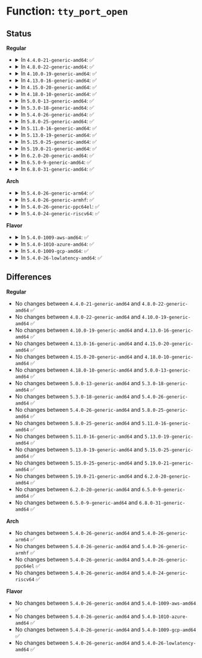 # Function: <code>tty_port_open</code>

## Status
<b>Regular</b>
<ul>
<li>
<details>
<summary>In <code>4.4.0-21-generic-amd64</code>: ✅</summary>

```c
int tty_port_open(struct tty_port * port, struct tty_struct * tty, struct file * filp)
```

```json
{
  "name": "tty_port_open",
  "collision_type": "Unique Global",
  "inline_type": "No",
  "funcs": [
    {
      "addr": 18446744071584003712,
      "name": "tty_port_open",
      "external": true,
      "loc": "drivers/tty/tty_port.c:569",
      "file": "drivers/tty/tty_port.c",
      "inline": "seen, unknown",
      "caller_inline": [],
      "caller_func": [
        "drivers/char/ttyprintk.c:tpk_open"
      ]
    }
  ],
  "symbols": [
    {
      "addr": 18446744071584003712,
      "name": "tty_port_open",
      "section": ".text",
      "bind": "STB_GLOBAL",
      "size": 216
    }
  ]
}
```
</details>
</li>
<li>
<details>
<summary>In <code>4.8.0-22-generic-amd64</code>: ✅</summary>

```c
int tty_port_open(struct tty_port * port, struct tty_struct * tty, struct file * filp)
```

```json
{
  "name": "tty_port_open",
  "collision_type": "Unique Global",
  "inline_type": "No",
  "funcs": [
    {
      "addr": 18446744071584336000,
      "name": "tty_port_open",
      "external": true,
      "loc": "drivers/tty/tty_port.c:566",
      "file": "drivers/tty/tty_port.c",
      "inline": "seen, unknown",
      "caller_inline": [],
      "caller_func": [
        "drivers/char/ttyprintk.c:tpk_open"
      ]
    }
  ],
  "symbols": [
    {
      "addr": 18446744071584336000,
      "name": "tty_port_open",
      "section": ".text",
      "bind": "STB_GLOBAL",
      "size": 212
    }
  ]
}
```
</details>
</li>
<li>
<details>
<summary>In <code>4.10.0-19-generic-amd64</code>: ✅</summary>

```c
int tty_port_open(struct tty_port * port, struct tty_struct * tty, struct file * filp)
```

```json
{
  "name": "tty_port_open",
  "collision_type": "Unique Global",
  "inline_type": "No",
  "funcs": [
    {
      "addr": 18446744071584517840,
      "name": "tty_port_open",
      "external": true,
      "loc": "drivers/tty/tty_port.c:566",
      "file": "drivers/tty/tty_port.c",
      "inline": "seen, unknown",
      "caller_inline": [],
      "caller_func": [
        "drivers/tty/serial/serial_core.c:uart_open",
        "drivers/char/ttyprintk.c:tpk_open"
      ]
    }
  ],
  "symbols": [
    {
      "addr": 18446744071584517840,
      "name": "tty_port_open",
      "section": ".text",
      "bind": "STB_GLOBAL",
      "size": 212
    }
  ]
}
```
</details>
</li>
<li>
<details>
<summary>In <code>4.13.0-16-generic-amd64</code>: ✅</summary>

```c
int tty_port_open(struct tty_port * port, struct tty_struct * tty, struct file * filp)
```

```json
{
  "name": "tty_port_open",
  "collision_type": "Unique Global",
  "inline_type": "No",
  "funcs": [
    {
      "addr": 18446744071584597440,
      "name": "tty_port_open",
      "external": true,
      "loc": "drivers/tty/tty_port.c:674",
      "file": "drivers/tty/tty_port.c",
      "inline": "seen, unknown",
      "caller_inline": [],
      "caller_func": [
        "drivers/tty/serial/serial_core.c:uart_open",
        "drivers/char/ttyprintk.c:tpk_open"
      ]
    }
  ],
  "symbols": [
    {
      "addr": 18446744071584597440,
      "name": "tty_port_open",
      "section": ".text",
      "bind": "STB_GLOBAL",
      "size": 212
    }
  ]
}
```
</details>
</li>
<li>
<details>
<summary>In <code>4.15.0-20-generic-amd64</code>: ✅</summary>

```c
int tty_port_open(struct tty_port * port, struct tty_struct * tty, struct file * filp)
```

```json
{
  "name": "tty_port_open",
  "collision_type": "Unique Global",
  "inline_type": "No",
  "funcs": [
    {
      "addr": 18446744071585009664,
      "name": "tty_port_open",
      "external": true,
      "loc": "drivers/tty/tty_port.c:675",
      "file": "drivers/tty/tty_port.c",
      "inline": "seen, unknown",
      "caller_inline": [],
      "caller_func": [
        "drivers/tty/serial/serial_core.c:uart_open",
        "drivers/char/ttyprintk.c:tpk_open",
        "drivers/usb/host/xhci-dbgtty.c:dbc_tty_open"
      ]
    }
  ],
  "symbols": [
    {
      "addr": 18446744071585009664,
      "name": "tty_port_open",
      "section": ".text",
      "bind": "STB_GLOBAL",
      "size": 215
    }
  ]
}
```
</details>
</li>
<li>
<details>
<summary>In <code>4.18.0-10-generic-amd64</code>: ✅</summary>

```c
int tty_port_open(struct tty_port * port, struct tty_struct * tty, struct file * filp)
```

```json
{
  "name": "tty_port_open",
  "collision_type": "Unique Global",
  "inline_type": "No",
  "funcs": [
    {
      "addr": 18446744071585243792,
      "name": "tty_port_open",
      "external": true,
      "loc": "drivers/tty/tty_port.c:675",
      "file": "drivers/tty/tty_port.c",
      "inline": "seen, unknown",
      "caller_inline": [],
      "caller_func": [
        "drivers/tty/serial/serial_core.c:uart_open",
        "drivers/char/ttyprintk.c:tpk_open",
        "drivers/usb/host/xhci-dbgtty.c:dbc_tty_open"
      ]
    }
  ],
  "symbols": [
    {
      "addr": 18446744071585243792,
      "name": "tty_port_open",
      "section": ".text",
      "bind": "STB_GLOBAL",
      "size": 215
    }
  ]
}
```
</details>
</li>
<li>
<details>
<summary>In <code>5.0.0-13-generic-amd64</code>: ✅</summary>

```c
int tty_port_open(struct tty_port * port, struct tty_struct * tty, struct file * filp)
```

```json
{
  "name": "tty_port_open",
  "collision_type": "Unique Global",
  "inline_type": "No",
  "funcs": [
    {
      "addr": 18446744071585363216,
      "name": "tty_port_open",
      "external": true,
      "loc": "drivers/tty/tty_port.c:669",
      "file": "drivers/tty/tty_port.c",
      "inline": "seen, unknown",
      "caller_inline": [],
      "caller_func": [
        "drivers/tty/serial/serial_core.c:uart_open",
        "drivers/char/ttyprintk.c:tpk_open",
        "drivers/usb/host/xhci-dbgtty.c:dbc_tty_open"
      ]
    }
  ],
  "symbols": [
    {
      "addr": 18446744071585363216,
      "name": "tty_port_open",
      "section": ".text",
      "bind": "STB_GLOBAL",
      "size": 215
    }
  ]
}
```
</details>
</li>
<li>
<details>
<summary>In <code>5.3.0-18-generic-amd64</code>: ✅</summary>

```c
int tty_port_open(struct tty_port * port, struct tty_struct * tty, struct file * filp)
```

```json
{
  "name": "tty_port_open",
  "collision_type": "Unique Global",
  "inline_type": "No",
  "funcs": [
    {
      "addr": 18446744071585576848,
      "name": "tty_port_open",
      "external": true,
      "loc": "drivers/tty/tty_port.c:669",
      "file": "drivers/tty/tty_port.c",
      "inline": "seen, unknown",
      "caller_inline": [],
      "caller_func": [
        "drivers/tty/serial/serial_core.c:uart_open",
        "drivers/char/ttyprintk.c:tpk_open",
        "drivers/usb/host/xhci-dbgtty.c:dbc_tty_open"
      ]
    }
  ],
  "symbols": [
    {
      "addr": 18446744071585576848,
      "name": "tty_port_open",
      "section": ".text",
      "bind": "STB_GLOBAL",
      "size": 225
    }
  ]
}
```
</details>
</li>
<li>
<details>
<summary>In <code>5.4.0-26-generic-amd64</code>: ✅</summary>

```c
int tty_port_open(struct tty_port * port, struct tty_struct * tty, struct file * filp)
```

```json
{
  "name": "tty_port_open",
  "collision_type": "Unique Global",
  "inline_type": "No",
  "funcs": [
    {
      "addr": 18446744071585717808,
      "name": "tty_port_open",
      "external": true,
      "loc": "drivers/tty/tty_port.c:670",
      "file": "drivers/tty/tty_port.c",
      "inline": "seen, unknown",
      "caller_inline": [],
      "caller_func": [
        "drivers/tty/serial/serial_core.c:uart_open",
        "drivers/char/ttyprintk.c:tpk_open",
        "drivers/usb/host/xhci-dbgtty.c:dbc_tty_open"
      ]
    }
  ],
  "symbols": [
    {
      "addr": 18446744071585717808,
      "name": "tty_port_open",
      "section": ".text",
      "bind": "STB_GLOBAL",
      "size": 225
    }
  ]
}
```
</details>
</li>
<li>
<details>
<summary>In <code>5.8.0-25-generic-amd64</code>: ✅</summary>

```c
int tty_port_open(struct tty_port * port, struct tty_struct * tty, struct file * filp)
```

```json
{
  "name": "tty_port_open",
  "collision_type": "Unique Global",
  "inline_type": "No",
  "funcs": [
    {
      "addr": 18446744071586447696,
      "name": "tty_port_open",
      "external": true,
      "loc": "drivers/tty/tty_port.c:670",
      "file": "drivers/tty/tty_port.c",
      "inline": "seen, unknown",
      "caller_inline": [],
      "caller_func": [
        "drivers/tty/serial/serial_core.c:uart_open",
        "drivers/char/ttyprintk.c:tpk_open",
        "drivers/usb/host/xhci-dbgtty.c:dbc_tty_open"
      ]
    }
  ],
  "symbols": [
    {
      "addr": 18446744071586447696,
      "name": "tty_port_open",
      "section": ".text",
      "bind": "STB_GLOBAL",
      "size": 213
    }
  ]
}
```
</details>
</li>
<li>
<details>
<summary>In <code>5.11.0-16-generic-amd64</code>: ✅</summary>

```c
int tty_port_open(struct tty_port * port, struct tty_struct * tty, struct file * filp)
```

```json
{
  "name": "tty_port_open",
  "collision_type": "Unique Global",
  "inline_type": "No",
  "funcs": [
    {
      "addr": 18446744071586562176,
      "name": "tty_port_open",
      "external": true,
      "loc": "drivers/tty/tty_port.c:670",
      "file": "drivers/tty/tty_port.c",
      "inline": "seen, unknown",
      "caller_inline": [],
      "caller_func": [
        "drivers/tty/serial/serial_core.c:uart_open",
        "drivers/char/ttyprintk.c:tpk_open",
        "drivers/usb/host/xhci-dbgtty.c:dbc_tty_open"
      ]
    }
  ],
  "symbols": [
    {
      "addr": 18446744071586562176,
      "name": "tty_port_open",
      "section": ".text",
      "bind": "STB_GLOBAL",
      "size": 213
    }
  ]
}
```
</details>
</li>
<li>
<details>
<summary>In <code>5.13.0-19-generic-amd64</code>: ✅</summary>

```c
int tty_port_open(struct tty_port * port, struct tty_struct * tty, struct file * filp)
```

```json
{
  "name": "tty_port_open",
  "collision_type": "Unique Global",
  "inline_type": "No",
  "funcs": [
    {
      "addr": 18446744071586447136,
      "name": "tty_port_open",
      "external": true,
      "loc": "drivers/tty/tty_port.c:671",
      "file": "drivers/tty/tty_port.c",
      "inline": "seen, unknown",
      "caller_inline": [],
      "caller_func": [
        "drivers/tty/serial/serial_core.c:uart_open",
        "drivers/char/ttyprintk.c:tpk_open",
        "drivers/usb/host/xhci-dbgtty.c:dbc_tty_open"
      ]
    }
  ],
  "symbols": [
    {
      "addr": 18446744071586447136,
      "name": "tty_port_open",
      "section": ".text",
      "bind": "STB_GLOBAL",
      "size": 213
    }
  ]
}
```
</details>
</li>
<li>
<details>
<summary>In <code>5.15.0-25-generic-amd64</code>: ✅</summary>

```c
int tty_port_open(struct tty_port * port, struct tty_struct * tty, struct file * filp)
```

```json
{
  "name": "tty_port_open",
  "collision_type": "Unique Global",
  "inline_type": "No",
  "funcs": [
    {
      "addr": 18446744071586973376,
      "name": "tty_port_open",
      "external": true,
      "loc": "drivers/tty/tty_port.c:675",
      "file": "drivers/tty/tty_port.c",
      "inline": "seen, unknown",
      "caller_inline": [],
      "caller_func": [
        "drivers/tty/serial/serial_core.c:uart_open",
        "drivers/char/ttyprintk.c:tpk_open",
        "drivers/usb/host/xhci-dbgtty.c:dbc_tty_open"
      ]
    }
  ],
  "symbols": [
    {
      "addr": 18446744071586973376,
      "name": "tty_port_open",
      "section": ".text",
      "bind": "STB_GLOBAL",
      "size": 213
    }
  ]
}
```
</details>
</li>
<li>
<details>
<summary>In <code>5.19.0-21-generic-amd64</code>: ✅</summary>

```c
int tty_port_open(struct tty_port * port, struct tty_struct * tty, struct file * filp)
```

```json
{
  "name": "tty_port_open",
  "collision_type": "Unique Global",
  "inline_type": "No",
  "funcs": [
    {
      "addr": 18446744071588269808,
      "name": "tty_port_open",
      "external": true,
      "loc": "drivers/tty/tty_port.c:744",
      "file": "drivers/tty/tty_port.c",
      "inline": "seen, unknown",
      "caller_inline": [],
      "caller_func": [
        "drivers/tty/serial/serial_core.c:uart_open",
        "drivers/char/ttyprintk.c:tpk_open",
        "drivers/usb/host/xhci-dbgtty.c:dbc_tty_open"
      ]
    }
  ],
  "symbols": [
    {
      "addr": 18446744071588269808,
      "name": "tty_port_open",
      "section": ".text",
      "bind": "STB_GLOBAL",
      "size": 227
    }
  ]
}
```
</details>
</li>
<li>
<details>
<summary>In <code>6.2.0-20-generic-amd64</code>: ✅</summary>

```c
int tty_port_open(struct tty_port * port, struct tty_struct * tty, struct file * filp)
```

```json
{
  "name": "tty_port_open",
  "collision_type": "Unique Global",
  "inline_type": "No",
  "funcs": [
    {
      "addr": 18446744071589684688,
      "name": "tty_port_open",
      "external": true,
      "loc": "drivers/tty/tty_port.c:765",
      "file": "drivers/tty/tty_port.c",
      "inline": "seen, unknown",
      "caller_inline": [],
      "caller_func": [
        "drivers/tty/serial/serial_core.c:uart_open",
        "drivers/char/ttyprintk.c:tpk_open",
        "drivers/usb/host/xhci-dbgtty.c:dbc_tty_open"
      ]
    }
  ],
  "symbols": [
    {
      "addr": 18446744071589684688,
      "name": "tty_port_open",
      "section": ".text",
      "bind": "STB_GLOBAL",
      "size": 227
    }
  ]
}
```
</details>
</li>
<li>
<details>
<summary>In <code>6.5.0-9-generic-amd64</code>: ✅</summary>

```c
int tty_port_open(struct tty_port * port, struct tty_struct * tty, struct file * filp)
```

```json
{
  "name": "tty_port_open",
  "collision_type": "Unique Global",
  "inline_type": "No",
  "funcs": [
    {
      "addr": 18446744071589989296,
      "name": "tty_port_open",
      "external": true,
      "loc": "drivers/tty/tty_port.c:765",
      "file": "drivers/tty/tty_port.c",
      "inline": "seen, unknown",
      "caller_inline": [],
      "caller_func": [
        "drivers/tty/serial/serial_core.c:uart_open",
        "drivers/char/ttyprintk.c:tpk_open",
        "drivers/usb/host/xhci-dbgtty.c:dbc_tty_open"
      ]
    }
  ],
  "symbols": [
    {
      "addr": 18446744071589989296,
      "name": "tty_port_open",
      "section": ".text",
      "bind": "STB_GLOBAL",
      "size": 227
    }
  ]
}
```
</details>
</li>
<li>
<details>
<summary>In <code>6.8.0-31-generic-amd64</code>: ✅</summary>

```c
int tty_port_open(struct tty_port * port, struct tty_struct * tty, struct file * filp)
```

```json
{
  "name": "tty_port_open",
  "collision_type": "Unique Global",
  "inline_type": "No",
  "funcs": [
    {
      "addr": 18446744071590327824,
      "name": "tty_port_open",
      "external": true,
      "loc": "drivers/tty/tty_port.c:765",
      "file": "drivers/tty/tty_port.c",
      "inline": "seen, unknown",
      "caller_inline": [],
      "caller_func": [
        "drivers/tty/serial/serial_core.c:uart_open",
        "drivers/char/ttyprintk.c:tpk_open",
        "drivers/usb/host/xhci-dbgtty.c:dbc_tty_open"
      ]
    }
  ],
  "symbols": [
    {
      "addr": 18446744071590327824,
      "name": "tty_port_open",
      "section": ".text",
      "bind": "STB_GLOBAL",
      "size": 227
    }
  ]
}
```
</details>
</li>
</ul>
<b>Arch</b>
<ul>
<li>
<details>
<summary>In <code>5.4.0-26-generic-arm64</code>: ✅</summary>

```c
int tty_port_open(struct tty_port * port, struct tty_struct * tty, struct file * filp)
```

```json
{
  "name": "tty_port_open",
  "collision_type": "Unique Global",
  "inline_type": "No",
  "funcs": [
    {
      "addr": 18446603336498409056,
      "name": "tty_port_open",
      "external": true,
      "loc": "drivers/tty/tty_port.c:670",
      "file": "drivers/tty/tty_port.c",
      "inline": "seen, unknown",
      "caller_inline": [],
      "caller_func": [
        "drivers/tty/serial/serial_core.c:uart_open",
        "drivers/char/ttyprintk.c:tpk_open",
        "drivers/usb/host/xhci-dbgtty.c:dbc_tty_open"
      ]
    }
  ],
  "symbols": [
    {
      "addr": 18446603336498409056,
      "name": "tty_port_open",
      "section": ".text",
      "bind": "STB_GLOBAL",
      "size": 356
    }
  ]
}
```
</details>
</li>
<li>
<details>
<summary>In <code>5.4.0-26-generic-armhf</code>: ✅</summary>

```c
int tty_port_open(struct tty_port * port, struct tty_struct * tty, struct file * filp)
```

```json
{
  "name": "tty_port_open",
  "collision_type": "Unique Global",
  "inline_type": "No",
  "funcs": [
    {
      "addr": 3231080840,
      "name": "tty_port_open",
      "external": true,
      "loc": "drivers/tty/tty_port.c:670",
      "file": "drivers/tty/tty_port.c",
      "inline": "seen, unknown",
      "caller_inline": [],
      "caller_func": [
        "drivers/tty/serial/serial_core.c:uart_open",
        "drivers/char/ttyprintk.c:tpk_open",
        "drivers/usb/host/xhci-dbgtty.c:dbc_tty_open"
      ]
    }
  ],
  "symbols": [
    {
      "addr": 3231080840,
      "name": "tty_port_open",
      "section": ".text",
      "bind": "STB_GLOBAL",
      "size": 224
    }
  ]
}
```
</details>
</li>
<li>
<details>
<summary>In <code>5.4.0-26-generic-ppc64el</code>: ✅</summary>

```c
int tty_port_open(struct tty_port * port, struct tty_struct * tty, struct file * filp)
```

```json
{
  "name": "tty_port_open",
  "collision_type": "Unique Global",
  "inline_type": "No",
  "funcs": [
    {
      "addr": 13835058055291593952,
      "name": "tty_port_open",
      "external": true,
      "loc": "drivers/tty/tty_port.c:670",
      "file": "drivers/tty/tty_port.c",
      "inline": "seen, unknown",
      "caller_inline": [],
      "caller_func": [
        "drivers/tty/serial/serial_core.c:uart_open",
        "drivers/char/ttyprintk.c:tpk_open",
        "drivers/usb/host/xhci-dbgtty.c:dbc_tty_open"
      ]
    }
  ],
  "symbols": [
    {
      "addr": 13835058055291593952,
      "name": "tty_port_open",
      "section": ".text",
      "bind": "STB_GLOBAL",
      "size": 416
    }
  ]
}
```
</details>
</li>
<li>
<details>
<summary>In <code>5.4.0-24-generic-riscv64</code>: ✅</summary>

```c
int tty_port_open(struct tty_port * port, struct tty_struct * tty, struct file * filp)
```

```json
{
  "name": "tty_port_open",
  "collision_type": "Unique Global",
  "inline_type": "No",
  "funcs": [
    {
      "addr": 18446743936276066890,
      "name": "tty_port_open",
      "external": true,
      "loc": "drivers/tty/tty_port.c:670",
      "file": "drivers/tty/tty_port.c",
      "inline": "seen, unknown",
      "caller_inline": [],
      "caller_func": [
        "drivers/tty/serial/serial_core.c:uart_open",
        "drivers/char/ttyprintk.c:tpk_open",
        "drivers/usb/host/xhci-dbgtty.c:dbc_tty_open"
      ]
    }
  ],
  "symbols": [
    {
      "addr": 18446743936276066890,
      "name": "tty_port_open",
      "section": ".text",
      "bind": "STB_GLOBAL",
      "size": 250
    }
  ]
}
```
</details>
</li>
</ul>
<b>Flavor</b>
<ul>
<li>
<details>
<summary>In <code>5.4.0-1009-aws-amd64</code>: ✅</summary>

```c
int tty_port_open(struct tty_port * port, struct tty_struct * tty, struct file * filp)
```

```json
{
  "name": "tty_port_open",
  "collision_type": "Unique Global",
  "inline_type": "No",
  "funcs": [
    {
      "addr": 18446744071585478832,
      "name": "tty_port_open",
      "external": true,
      "loc": "drivers/tty/tty_port.c:670",
      "file": "drivers/tty/tty_port.c",
      "inline": "seen, unknown",
      "caller_inline": [],
      "caller_func": [
        "drivers/tty/serial/serial_core.c:uart_open",
        "drivers/char/ttyprintk.c:tpk_open"
      ]
    }
  ],
  "symbols": [
    {
      "addr": 18446744071585478832,
      "name": "tty_port_open",
      "section": ".text",
      "bind": "STB_GLOBAL",
      "size": 225
    }
  ]
}
```
</details>
</li>
<li>
<details>
<summary>In <code>5.4.0-1010-azure-amd64</code>: ✅</summary>

```c
int tty_port_open(struct tty_port * port, struct tty_struct * tty, struct file * filp)
```

```json
{
  "name": "tty_port_open",
  "collision_type": "Unique Global",
  "inline_type": "No",
  "funcs": [
    {
      "addr": 18446744071585348768,
      "name": "tty_port_open",
      "external": true,
      "loc": "drivers/tty/tty_port.c:670",
      "file": "drivers/tty/tty_port.c",
      "inline": "seen, unknown",
      "caller_inline": [],
      "caller_func": [
        "drivers/tty/serial/serial_core.c:uart_open",
        "drivers/char/ttyprintk.c:tpk_open",
        "drivers/usb/host/xhci-dbgtty.c:dbc_tty_open"
      ]
    }
  ],
  "symbols": [
    {
      "addr": 18446744071585348768,
      "name": "tty_port_open",
      "section": ".text",
      "bind": "STB_GLOBAL",
      "size": 219
    }
  ]
}
```
</details>
</li>
<li>
<details>
<summary>In <code>5.4.0-1009-gcp-amd64</code>: ✅</summary>

```c
int tty_port_open(struct tty_port * port, struct tty_struct * tty, struct file * filp)
```

```json
{
  "name": "tty_port_open",
  "collision_type": "Unique Global",
  "inline_type": "No",
  "funcs": [
    {
      "addr": 18446744071585668208,
      "name": "tty_port_open",
      "external": true,
      "loc": "drivers/tty/tty_port.c:670",
      "file": "drivers/tty/tty_port.c",
      "inline": "seen, unknown",
      "caller_inline": [],
      "caller_func": [
        "drivers/tty/serial/serial_core.c:uart_open",
        "drivers/char/ttyprintk.c:tpk_open",
        "drivers/usb/host/xhci-dbgtty.c:dbc_tty_open"
      ]
    }
  ],
  "symbols": [
    {
      "addr": 18446744071585668208,
      "name": "tty_port_open",
      "section": ".text",
      "bind": "STB_GLOBAL",
      "size": 225
    }
  ]
}
```
</details>
</li>
<li>
<details>
<summary>In <code>5.4.0-26-lowlatency-amd64</code>: ✅</summary>

```c
int tty_port_open(struct tty_port * port, struct tty_struct * tty, struct file * filp)
```

```json
{
  "name": "tty_port_open",
  "collision_type": "Unique Global",
  "inline_type": "No",
  "funcs": [
    {
      "addr": 18446744071585776320,
      "name": "tty_port_open",
      "external": true,
      "loc": "drivers/tty/tty_port.c:670",
      "file": "drivers/tty/tty_port.c",
      "inline": "seen, unknown",
      "caller_inline": [],
      "caller_func": [
        "drivers/tty/serial/serial_core.c:uart_open",
        "drivers/char/ttyprintk.c:tpk_open",
        "drivers/usb/host/xhci-dbgtty.c:dbc_tty_open"
      ]
    }
  ],
  "symbols": [
    {
      "addr": 18446744071585776320,
      "name": "tty_port_open",
      "section": ".text",
      "bind": "STB_GLOBAL",
      "size": 216
    }
  ]
}
```
</details>
</li>
</ul>

## Differences
<b>Regular</b>
<ul>
<li>
No changes between <code>4.4.0-21-generic-amd64</code> and <code>4.8.0-22-generic-amd64</code> ✅
</li>
<li>
No changes between <code>4.8.0-22-generic-amd64</code> and <code>4.10.0-19-generic-amd64</code> ✅
</li>
<li>
No changes between <code>4.10.0-19-generic-amd64</code> and <code>4.13.0-16-generic-amd64</code> ✅
</li>
<li>
No changes between <code>4.13.0-16-generic-amd64</code> and <code>4.15.0-20-generic-amd64</code> ✅
</li>
<li>
No changes between <code>4.15.0-20-generic-amd64</code> and <code>4.18.0-10-generic-amd64</code> ✅
</li>
<li>
No changes between <code>4.18.0-10-generic-amd64</code> and <code>5.0.0-13-generic-amd64</code> ✅
</li>
<li>
No changes between <code>5.0.0-13-generic-amd64</code> and <code>5.3.0-18-generic-amd64</code> ✅
</li>
<li>
No changes between <code>5.3.0-18-generic-amd64</code> and <code>5.4.0-26-generic-amd64</code> ✅
</li>
<li>
No changes between <code>5.4.0-26-generic-amd64</code> and <code>5.8.0-25-generic-amd64</code> ✅
</li>
<li>
No changes between <code>5.8.0-25-generic-amd64</code> and <code>5.11.0-16-generic-amd64</code> ✅
</li>
<li>
No changes between <code>5.11.0-16-generic-amd64</code> and <code>5.13.0-19-generic-amd64</code> ✅
</li>
<li>
No changes between <code>5.13.0-19-generic-amd64</code> and <code>5.15.0-25-generic-amd64</code> ✅
</li>
<li>
No changes between <code>5.15.0-25-generic-amd64</code> and <code>5.19.0-21-generic-amd64</code> ✅
</li>
<li>
No changes between <code>5.19.0-21-generic-amd64</code> and <code>6.2.0-20-generic-amd64</code> ✅
</li>
<li>
No changes between <code>6.2.0-20-generic-amd64</code> and <code>6.5.0-9-generic-amd64</code> ✅
</li>
<li>
No changes between <code>6.5.0-9-generic-amd64</code> and <code>6.8.0-31-generic-amd64</code> ✅
</li>
</ul>
<b>Arch</b>
<ul>
<li>
No changes between <code>5.4.0-26-generic-amd64</code> and <code>5.4.0-26-generic-arm64</code> ✅
</li>
<li>
No changes between <code>5.4.0-26-generic-amd64</code> and <code>5.4.0-26-generic-armhf</code> ✅
</li>
<li>
No changes between <code>5.4.0-26-generic-amd64</code> and <code>5.4.0-26-generic-ppc64el</code> ✅
</li>
<li>
No changes between <code>5.4.0-26-generic-amd64</code> and <code>5.4.0-24-generic-riscv64</code> ✅
</li>
</ul>
<b>Flavor</b>
<ul>
<li>
No changes between <code>5.4.0-26-generic-amd64</code> and <code>5.4.0-1009-aws-amd64</code> ✅
</li>
<li>
No changes between <code>5.4.0-26-generic-amd64</code> and <code>5.4.0-1010-azure-amd64</code> ✅
</li>
<li>
No changes between <code>5.4.0-26-generic-amd64</code> and <code>5.4.0-1009-gcp-amd64</code> ✅
</li>
<li>
No changes between <code>5.4.0-26-generic-amd64</code> and <code>5.4.0-26-lowlatency-amd64</code> ✅
</li>
</ul>
